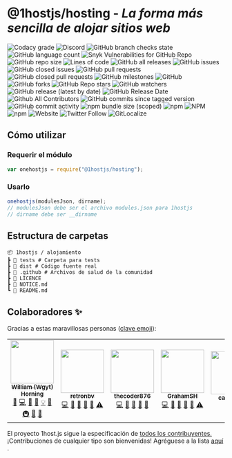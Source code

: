 # @1hostjs/hosting - *La forma más sencilla de alojar sitios web*

![Codacy grade](https://img.shields.io/codacy/grade/aa8004662996446e9dd30ff0d1c71c5b?logo=codacy&logoColor=white&style=for-the-badge&color=F63202) ![Discord](https://img.shields.io/discord/815203873324662865?color=F63202&logo=discord&logoColor=white&style=for-the-badge) ![GitHub branch checks state](https://img.shields.io/github/checks-status/1hostjs/hosting/main?logo=github&logoColor=white&style=for-the-badge&color=F63202) ![GitHub language count](https://img.shields.io/github/languages/count/1hostjs/hosting?logo=github&logoColor=white&style=for-the-badge&color=F63202) ![Snyk Vulnerabilities for GitHub Repo](https://img.shields.io/snyk/vulnerabilities/github/1hostjs/hosting?color=F63202&logo=github&logoColor=white&style=for-the-badge) ![GitHub repo size](https://img.shields.io/github/repo-size/1hostjs/hosting?color=F63202&logo=github&logoColor=white&style=for-the-badge) ![Lines of code](https://img.shields.io/tokei/lines/github/1hostjs/hosting?color=F63202&label=total%20lines%20of%20code&logo=github&logoColor=white&style=for-the-badge) ![GitHub all releases](https://img.shields.io/github/downloads/1hostjs/hosting/total?color=F63202&logo=github&logoColor=white&style=for-the-badge) ![GitHub issues](https://img.shields.io/github/issues/1hostjs/hosting?color=F63202&logo=github&logoColor=white&style=for-the-badge) ![GitHub closed issues](https://img.shields.io/github/issues-closed/1hostjs/hosting?color=F63202&logo=github&logoColor=white&style=for-the-badge) ![GitHub pull requests](https://img.shields.io/github/issues-pr/1hostjs/hosting?color=F63202&logo=github&logoColor=white&style=for-the-badge) ![GitHub closed pull requests](https://img.shields.io/github/issues-pr-closed/1hostjs/hosting?color=F63202&logo=github&logoColor=white&style=for-the-badge) ![GitHub milestones](https://img.shields.io/github/milestones/all/1hostjs/hosting?color=F63202&logo=github&logoColor=white&style=for-the-badge) ![GitHub](https://img.shields.io/github/license/1hostjs/hosting?color=F63202&logo=github&logoColor=white&style=for-the-badge) ![GitHub forks](https://img.shields.io/github/forks/1hostjs/hosting?color=F63202&logo=github&logoColor=white&style=for-the-badge) ![GitHub Repo stars](https://img.shields.io/github/stars/1hostjs/hosting?color=F63202&logo=github&logoColor=white&style=for-the-badge) ![GitHub watchers](https://img.shields.io/github/watchers/1hostjs/hosting?color=F63202&logo=github&logoColor=white&style=for-the-badge) ![GitHub release (latest by date)](https://img.shields.io/github/v/release/1hostjs/hosting?color=F63202&logo=github&logoColor=white&style=for-the-badge) ![GitHub Release Date](https://img.shields.io/github/release-date/1hostjs/hosting?color=F63202&logo=github&logoColor=white&style=for-the-badge) ![Github All Contributors](https://img.shields.io/github/all-contributors/1hostjs/hosting/main?color=F63202&logo=github&logoColor=white&style=for-the-badge) ![GitHub commits since tagged version](https://img.shields.io/github/commits-since/1hostjs/hosting/latest/main?color=F63202&logo=github&logoColor=white&style=for-the-badge) ![GitHub commit activity](https://img.shields.io/github/commit-activity/w/1hostjs/hosting?color=F63202&logo=github&logoColor=white&style=for-the-badge) ![npm bundle size (scoped)](https://img.shields.io/bundlephobia/min/@1hostjs/hosting?color=F63202&logo=npm&logoColor=white&style=for-the-badge) ![npm](https://img.shields.io/npm/dt/@1hostjs/hosting?color=F63202&logo=npm&logoColor=white&style=for-the-badge) ![NPM](https://img.shields.io/npm/l/@1hostjs%252Fhosting?color=F63202&logo=npm&logoColor=white&style=for-the-badge) ![npm](https://img.shields.io/npm/v/@1hostjs%252fhosting?color=F63202&logo=npm&logoColor=white&style=for-the-badge) ![Website](https://img.shields.io/website?color=F63202&down_color=F63202&down_message=down&label=docs&logo=nuxt.js&logoColor=white&style=for-the-badge&up_color=F63202&up_message=are%20up&url=https%3A%2F%2F1host.js.org) ![Twitter Follow](https://img.shields.io/twitter/follow/wgytcraft?color=F63202&logo=twitter&logoColor=white&style=for-the-badge) [](https://gitlocalize.com/repo/5951/whole_project?utm_source=badge)![GitLocalize](https://gitlocalize.com/repo/5951/whole_project/badge.svg)

## Cómo utilizar

### Requerir el módulo

```javascript
var onehostjs = require("@1hostjs/hosting");
```

### Usarlo

```javascript
onehostjs(modulesJson, dirname);
// modulesJson debe ser el archivo modules.json para 1hostjs
// dirname debe ser __dirname
```

## Estructura de carpetas

```text
📦 1hostjs / alojamiento
┣ 📂 tests # Carpeta para tests
┣ 📂 dist # Código fuente real
┣ 📂 .github # Archivos de salud de la comunidad
┣ 📜 LICENCE
┣ 📜 NOTICE.md
┗ 📜 README.md
```

## Colaboradores ✨

Gracias a estas maravillosas personas ([clave emoji](https://allcontributors.org/docs/en/emoji-key)):

<!-- ALL-CONTRIBUTORS-LIST:START - Do not remove or modify this section -->

<!-- prettier-ignore-start -->

<!-- markdownlint-disable -->

<table>
  <tr>
    <td align="center"> <a href="http://wgyt.tk"><img src="https://avatars.githubusercontent.com/u/68466727?v=4?s=100" width="100px;" alt=""><br><sub><b>William (Wgyt) Horning</b></sub></a><br><a href="https://github.com/1hostjs/hosting/issues?q=author%3Awgyt" title="Bug reports">🐛</a> <a href="https://github.com/1hostjs/hosting/commits?author=wgyt" title="Code">💻</a> <a href="https://github.com/1hostjs/hosting/commits?author=wgyt" title="Documentation">📖</a> <a href="#design-wgyt" title="Design">🎨</a> <a href="#example-wgyt" title="Examples">💡</a> <a href="#ideas-wgyt" title="Ideas, Planning, &amp; Feedback">🤔</a> <a href="#infra-wgyt" title="Infrastructure (Hosting, Build-Tools, etc)">🚇</a> <a href="#maintenance-wgyt" title="Maintenance">🚧</a> <a href="https://github.com/1hostjs/hosting/pulls?q=is%3Apr+reviewed-by%3Awgyt" title="Reviewed Pull Requests">👀</a> </td>
    <td align="center"> <a href="https://retronbv.github.io"><img src="https://avatars.githubusercontent.com/u/49005044?v=4?s=100" width="100px;" alt=""><br><sub><b>retronbv</b></sub></a><br><a href="https://github.com/1hostjs/hosting/commits?author=retronbv" title="Code">💻</a> <a href="#ideas-retronbv" title="Ideas, Planning, &amp; Feedback">🤔</a> <a href="https://github.com/1hostjs/hosting/issues?q=author%3Aretronbv" title="Bug reports">🐛</a> <a href="https://github.com/1hostjs/hosting/pulls?q=is%3Apr+reviewed-by%3Aretronbv" title="Reviewed Pull Requests">👀</a> <a href="#maintenance-retronbv" title="Maintenance">🚧</a> <a href="https://github.com/1hostjs/hosting/commits?author=retronbv" title="Tests">⚠️</a> </td>
    <td align="center"> <a href="https://thecoder876.github.io"><img src="https://avatars.githubusercontent.com/u/76265544?v=4?s=100" width="100px;" alt=""><br><sub><b>thecoder876</b></sub></a><br><a href="https://github.com/1hostjs/hosting/commits?author=thecoder876" title="Code">💻</a> <a href="#ideas-thecoder876" title="Ideas, Planning, &amp; Feedback">🤔</a> <a href="#maintenance-thecoder876" title="Maintenance">🚧</a> <a href="#projectManagement-thecoder876" title="Project Management">📆</a> <a href="https://github.com/1hostjs/hosting/pulls?q=is%3Apr+reviewed-by%3Athecoder876" title="Reviewed Pull Requests">👀</a> </td>
    <td align="center"> <a href="https://grahamsh.com"><img src="https://avatars.githubusercontent.com/u/64214252?v=4?s=100" width="100px;" alt=""><br><sub><b>GrahamSH</b></sub></a><br><a href="https://github.com/1hostjs/hosting/commits?author=GrahamSH-LLK" title="Code">💻</a> <a href="https://github.com/1hostjs/hosting/commits?author=GrahamSH-LLK" title="Documentation">📖</a> <a href="https://github.com/1hostjs/hosting/issues?q=author%3AGrahamSH-LLK" title="Bug reports">🐛</a> <a href="#ideas-GrahamSH-LLK" title="Ideas, Planning, &amp; Feedback">🤔</a> <a href="https://github.com/1hostjs/hosting/pulls?q=is%3Apr+reviewed-by%3AGrahamSH-LLK" title="Reviewed Pull Requests">👀</a> <a href="https://github.com/1hostjs/hosting/commits?author=GrahamSH-LLK" title="Tests">⚠️</a> </td>
    <td align="center"> <a href="https://github.com/cary-uwu"><img src="https://avatars.githubusercontent.com/u/81051124?v=4?s=100" width="100px;" alt=""><br><sub><b>cary-uwu</b></sub></a><br><a href="#ideas-cary-uwu" title="Ideas, Planning, &amp; Feedback">🤔</a> </td>
  </tr>
</table>

<!-- markdownlint-restore -->

<!-- prettier-ignore-end -->

<!-- ALL-CONTRIBUTORS-LIST:END -->

El proyecto 1host.js sigue la especificación de [todos los contribuyentes.](https://github.com/all-contributors/all-contributors) ¡Contribuciones de cualquier tipo son bienvenidas! Agréguese a la lista [aquí](https://github.com/1hostjs/hosting/issues/9) .
